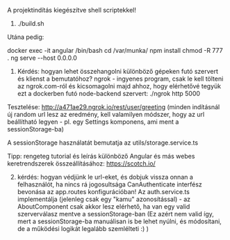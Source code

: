 A projektindítás kiegészítve shell scriptekkel!

1. ./build.sh

Utána pedig:

docker exec -it angular /bin/bash
cd /var/munka/
npm install
chmod -R 777 .
ng serve --host 0.0.0.0


1. Kérdés: hogyan lehet összehangolni különböző gépeken futó szervert és klienst a bemutatóhoz?
ngrok - ingyenes program, csak le kell tölteni az ngrok.com-ról és kicsomagolni
majd ahhoz, hogy elérhetővé tegyük ezt a dockerben futó node-backend szervert:
./ngrok http 5000
 
Tesztelése:    http://a471ae29.ngrok.io/rest/user/greeting
(minden indításnál új random url lesz az eredmény, kell valamilyen módszer, hogy az url beállítható legyen - pl. egy Settings komponens, ami ment a sessionStorage-ba)

A sessionStorage használatát bemutatja az utils/storage.service.ts

Tipp: rengeteg tutorial és leírás különböző Angular és más webes keretrendszerek összeállításához: https://scotch.io/

2. kérdés: hogyan védjünk le url-eket, és dobjuk vissza onnan a felhasználót, ha nincs rá jogosultsága
CanAuthenticate interfész bevonása az app.routes konfigurációban!
Az auth.service.ts implementálja (jelenleg csak egy "kamu" azonosítással) - az AboutComponent csak akkor lesz elérhető, ha van egy valid szerverválasz mentve a sessionStorage-ban
(Ez azért nem valid így, mert a sessionStorage-ba manuálisan is be lehet nyúlni, és módosítani, de a működési logikát legalább szemlélteti :) )